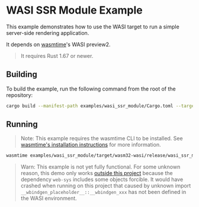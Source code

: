 # WASI SSR Module Example

This example demonstrates how to use the WASI target to run a simple server-side rendering application.

It depends on [wasmtime](https://wasmtime.dev)'s WASI preview2.

> It requires Rust 1.67 or newer.

## Building

To build the example, run the following command from the root of the repository:

```bash
cargo build --manifest-path examples/wasi_ssr_module/Cargo.toml --target wasm32-wasi --release
```

## Running

> Note: This example requires the wasmtime CLI to be installed. See [wasmtime's installation instructions](https://docs.wasmtime.dev/cli-install.html) for more information.

```bash
wasmtime examples/wasi_ssr_module/target/wasm32-wasi/release/wasi_ssr_module.wasm
```

> Warn: This example is not yet fully functional. For some unknown reason, this demo only works [outside this project](https://github.com/celestia-island/tairitsu/blob/a724e3f34754fadf279f036e2c473cbf2abf4b8b/packages/proto/src/html/render.rs) because the dependency `web-sys` includes some objects forcible. It would have crashed when running on this project that caused by unknown import `__wbindgen_placeholder__::__wbindgen_xxx` has not been defined in the WASI environment.
